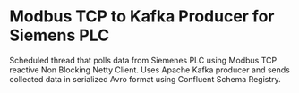 # Modbus TCP to Kafka Producer for Siemens PLC
Scheduled thread that polls data from Siemenes PLC using Modbus TCP reactive Non Blocking Netty Client.
Uses Apache Kafka producer and sends collected data in serialized Avro format using Confluent Schema Registry.
